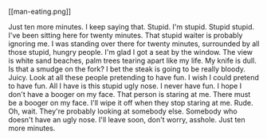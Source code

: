 [[man-eating.png]]

Just ten more minutes. I keep saying that. Stupid. I'm stupid. Stupid stupid.
I've been sitting here for twenty minutes. That stupid waiter is probably
ignoring me. I was standing over there for twenty minutes, surrounded by all
those stupid, hungry people. I'm glad I got a seat by the window. The view is
white sand beaches, palm trees tearing apart like my life. My knife is dull. Is
that a smudge on the fork? I bet the steak is going to be really bloody. Juicy.
Look at all these people pretending to have fun. I wish I could pretend to
have fun. All I have is this stupid ugly nose. I never have fun. I hope I don't
have a booger on my face. That person is staring at me. There must be a
booger on my face. I'll wipe it off when they stop staring at me. Rude. Oh,
wait. They're probably looking at somebody else. Somebody who doesn't
have an ugly nose. I'll leave soon, don't worry, asshole. Just ten more
minutes.